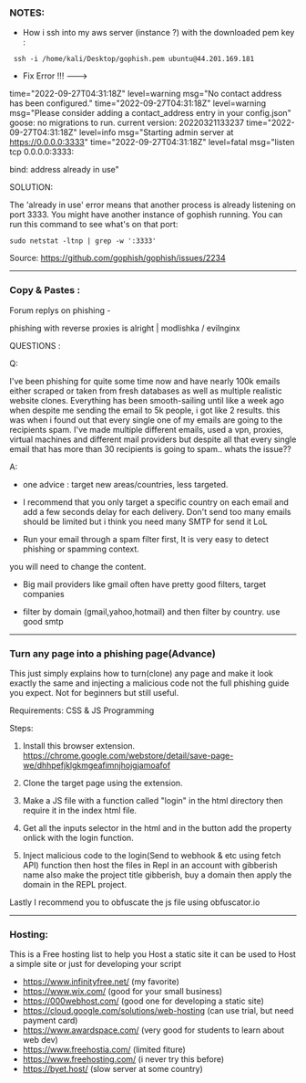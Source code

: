
### NOTES:

* How i ssh into my aws server (instance ?) with the downloaded pem key :

```  ssh -i /home/kali/Desktop/gophish.pem ubuntu@44.201.169.181 ```

* Fix Error !!! ---> 

time="2022-09-27T04:31:18Z" level=warning msg="No contact address has been configured."
time="2022-09-27T04:31:18Z" level=warning msg="Please consider adding a contact_address entry in your config.json"
goose: no migrations to run. current version: 20220321133237
time="2022-09-27T04:31:18Z" level=info msg="Starting admin server at https://0.0.0.0:3333"
time="2022-09-27T04:31:18Z" level=fatal msg="listen tcp 0.0.0.0:3333: 

bind: address already in use"

SOLUTION: 

The 'already in use' error means that another process is already listening on port 3333. You might have another instance of gophish running. You can run this command to see what's on that port:

``` sudo netstat -ltnp | grep -w ':3333' ```

Source: https://github.com/gophish/gophish/issues/2234


***


### Copy & Pastes :

Forum replys on phishing -

phishing with reverse proxies is alright | modlishka / evilnginx 


QUESTIONS :


Q:

I've been phishing for quite some time now and have nearly 100k emails either scraped or taken from fresh databases as well as multiple realistic website clones. Everything has been smooth-sailing until like a week ago when despite me sending the email to 5k people, i got like 2 results. this was when i found out that every single one of my emails are going to the recipients spam. I've made multiple different emails, used  a vpn, proxies, virtual machines and different mail providers but despite all that every single email that has more than 30 recipients is going to spam.. whats the issue??

A:

* one advice : target new areas/countries, less targeted.

* I recommend that you only target a specific country on each email and add a few seconds delay for each delivery. Don't send too many emails should be limited but i think you need many SMTP for send it LoL

* Run your email through a spam filter first, It is very easy to detect phishing or spamming context.

you will need to change the content.

* Big mail providers like gmail often have pretty good filters, target companies

* filter by domain (gmail,yahoo,hotmail) and then filter by country. use good smtp



* * * 

### Turn any page into a phishing page(Advance)

This just simply explains how to turn(clone) any page and make it look exactly the same and injecting a malicious code not the full phishing guide you expect. Not for beginners but still useful.

Requirements:
CSS & JS Programming

Steps:

1. Install this browser extension. https://chrome.google.com/webstore/detail/save-page-we/dhhpefjklgkmgeafimnjhojgjamoafof

2. Clone the target page using the extension.

3. Make a JS file with a function called "login" in the html directory then require it in the index html file.

4. Get all the inputs selector in the html and in the button add the property onlick with the login function.

3. Inject malicious code to the login(Send to webhook & etc using fetch API) function then host the files in Repl in an account with gibberish name also make the project title gibberish, buy a domain then apply the domain in the REPL project.





Lastly I recommend you to obfuscate the js file using obfuscator.io


* * *

### Hosting:

This is a Free hosting list to help you Host a static site
it can be used to Host a simple site or just for developing your script

- https://www.infinityfree.net/ (my favorite)
- https://www.wix.com/ (good for your small business)
- https://000webhost.com/ (good one for developing a static site)
- https://cloud.google.com/solutions/web-hosting (can use trial, but need payment card)
- https://www.awardspace.com/ (very good for students to learn about web dev)
- https://www.freehostia.com/ (limited fiture)
- https://www.freehosting.com/ (i never try this before)
- https://byet.host/ (slow server at some country)


